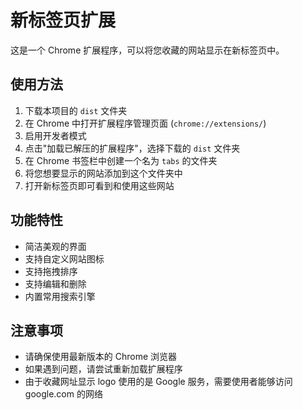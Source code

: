# 新标签页扩展

这是一个 Chrome 扩展程序，可以将您收藏的网站显示在新标签页中。

## 使用方法

1. 下载本项目的 `dist` 文件夹
2. 在 Chrome 中打开扩展程序管理页面 (`chrome://extensions/`)
3. 启用开发者模式
4. 点击"加载已解压的扩展程序"，选择下载的 `dist` 文件夹
5. 在 Chrome 书签栏中创建一个名为 `tabs` 的文件夹
6. 将您想要显示的网站添加到这个文件夹中
7. 打开新标签页即可看到和使用这些网站

## 功能特性

- 简洁美观的界面
- 支持自定义网站图标
- 支持拖拽排序
- 支持编辑和删除
- 内置常用搜索引擎

## 注意事项

- 请确保使用最新版本的 Chrome 浏览器
- 如果遇到问题，请尝试重新加载扩展程序
- 由于收藏网址显示 logo 使用的是 Google 服务，需要使用者能够访问 google.com 的网络
